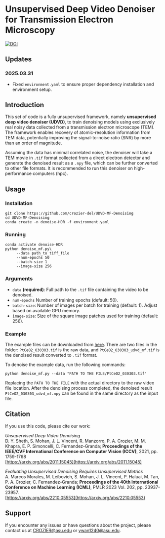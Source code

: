 # Unsupervised Deep Video Denoiser for Transmission Electron Microscopy
[![DOI](https://zenodo.org/badge/914030489.svg)](https://doi.org/10.5281/zenodo.14630448)

## Updates
### 2025.03.31
- Fixed `environment.yaml` to ensure proper dependency installation and environment setup.

## Introduction
 This set of code is a fully unsupervised framework, namely **unsupervised deep video denoiser (UDVD)**, to train denoising models using exclusively real noisy data collected from a transmission electron microscope (TEM). The framework enables recovery of atomic-resolution information from TEM data, potentially improving the signal-to-noise ratio (SNR) by more than an order of magnitude.
 
 Assuming the data has minimal correlated noise, the denoiser will take a TEM movie in `.tif` format collected from a direct electron detector and generate the denoised result as a `.npy` file, which can be further converted to other file formats. It is recommended to run this denoiser on high-performance computers (hpc).

## Usage
### Installation
```shell
git clone https://github.com/crozier-del/UDVD-MF-Denoising
cd UDVD-MF-Denoising
conda create -n denoise-HDR -f environment.yaml
```

### Running
```shell
conda activate denoise-HDR
python denoise_mf.py\
     --data path_to_tiff_file  
     --num-epochs 50
     --batch-size 1
     --image-size 256
```
### Arguments
* `data` **(required)**: Full path to the `.tif` file containing the video to be denoised.
* `num-epochs` Number of training epochs (default: 50).
* `batch-size`: Number of images per batch for training (default: 1). Adjust based on available GPU memory.
* `image-size`: Size of the square image patches used for training (default: 256).

### Example

The example files can be downloaded from [here](https://www.dropbox.com/scl/fo/usoouapl9jd8uarwi7fkv/AOusqUYN-FeN7K-q1MqoCa0?rlkey=9evnykpkiadwwu4m5vl92omf4&st=jya48zgs&dl=0). There are two files in the folder: `PtCeO2_030303.tif` is the raw data, and `PtCeO2_030303_udvd_mf.tif` is the denoised result converted to `.tif` format.

To denoise the example data, run the following commands:

```shell
python denoise_mf.py --data "PATH TO THE FILE/PtCeO2_030303.tif" 
```
Replacing the `PATH TO THE FILE` with the actual directory to the raw video file location. After the denoising process completed, the denoised result `PtCeO2_030303_udvd_mf.npy` can be found in the same directory as the input file.

## Citation

If you use this code, please cite our work: 

*Unsupervised Deep Video Denoising*\
D. Y. Sheth, S. Mohan, J. L. Vincent, R. Manzorro, P. A. Crozier, M. M. Khapra, E. P. Simoncelli, C. Fernandez-Granda; **Proceedings of the IEEE/CVF International Conference on Computer Vision (ICCV)**, 2021, pp. 1759-1768\
[https://arxiv.org/abs/2011.15045](https://arxiv.org/abs/2011.15045)

*Evaluating Unsupervised Denoising Requires Unsupervised Metrics*\
A. Marcos Morales, M. Leibovich, S. Mohan, J. L. Vincent, P. Haluai, M. Tan, P. A. Crozier, C. Fernandez-Granda; **Proceedings of the 40th International Conference on Machine Learning (ICML)**, PMLR 2023 Vol. 202, pp. 23937-23957.\
[https://arxiv.org/abs/2210.05553](https://arxiv.org/abs/2210.05553)

## Support

If you encounter any issues or have questions about the project, please contact us at [CROZIER@asu.edu](mailto:CROZIER@asu.edu) or [ywan1240@asu.edu](mailto:ywan1240@asu.edu).

